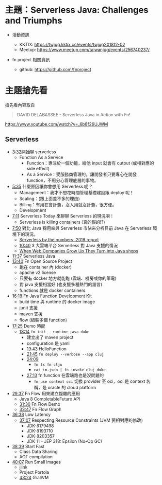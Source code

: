 # 主題：Serverless Java: Challenges and Triumphs

* 活動資訊
  * KKTIX: https://twjug.kktix.cc/events/twjug201812-02
  * Meetup: https://www.meetup.com/taiwanjug/events/256740237/

* fn project 相關資訊
  * github: https://github.com/fnproject

# 主題搶先看

搶先看內容取自 

> DAVID DELABASSEE - Serverless Java in Action with Fn!

https://www.youtube.com/watch?v=_6b8f29UJWM


## Serverless

* [3:32](https://youtu.be/_6b8f29UJWM?t=212)開始聊 serverless 
  * Function As a Service
    * Function：專注於一個功能，給他 input 就會有 output (或相對應的 side effect)
    * As a Service：受服務商管理的。讓開發者只要專心在開發 function，不用分心管理底層的事物。
* [5:35](https://youtu.be/_6b8f29UJWM?t=336) 什麼原因讓你會想用 Serverless 呢？
  * Management：我才不想花時間管理基礎建設跟 deploy 呢！
  * Scaling：(跟上面差不多的理由)
  * Billing：有用在會計費，沒人用就沒計費，很方便。
  * Development
* [7:11](https://youtu.be/_6b8f29UJWM?t=431) Serverless Today 來聊聊 Serverless 的現況唄！
  * Serverless is killing containers (真的假的!?)
* [7:50](https://youtu.be/_6b8f29UJWM?t=470) 對比 Java 採用率與 Serverless 市佔來分析目前 Java 在 Serverless 環境下的現況。
  * [Serverless by the numbers: 2018 report](https://serverless.com/blog/serverless-by-the-numbers-2018-data-report)
  * [10:40](https://youtu.be/_6b8f29UJWM?t=640) 3 大雲端平台 Serverless 對 Java 支援的情況
  * [When Web Companies Grow Up They Turn into Java shops](https://redmonk.com/jgovernor/2016/10/12/when-web-companies-grow-up-they-turn-into-java-shops/)
* [11:37](https://youtu.be/_6b8f29UJWM?t=697) Serverless Java
* [13:40](https://youtu.be/_6b8f29UJWM?t=820) Fn Open Source Project
  * 跑在 container 內 (docker)
  * apache v2 license
  * 只要有 docker 地方就能跑 (雲端、機房或你的筆電)
  * 對 java 支援相當好 (也支援多種熱門的語言)
  * functions 就是 docker containers
* [16:18](https://youtu.be/_6b8f29UJWM?t=978) Fn Java Function Development Kit
  * build time 與 runtime 的 docker image
  * junit 支援
  * maven 支援
  * flow (組裝多個 function)
* [17:25](https://youtu.be/_6b8f29UJWM?t=1045) Demo 時間
  * [18:14](https://youtu.be/_6b8f29UJWM?t=1094) `fn init --runtime java duke`
    * 建立出了 maven project
    * configuration 是 yaml 
    * [19:43](https://youtu.be/_6b8f29UJWM?t=1183) HelloFunction
    * [21:45](https://youtu.be/_6b8f29UJWM?t=1305) `fn deploy --verbose --app cluj`
    * [24:09](https://youtu.be/_6b8f29UJWM?t=1449)
        * `fn ls fn clju`
        * `cat in.json | fn invoke cluj duke`
    * [27:13](https://youtu.be/_6b8f29UJWM?t=1633) fn function 在雲端跑也是沒問題的
      * `fn use context oci` 切換 provider 至 oci，oci 是 context 名稱，是 oracle 的 cloud platform
* [29:37](https://youtu.be/_6b8f29UJWM?t=1777) Fn Flow 用來建立複雜的應用
  * Java 8 CompletableFuture API
  * [31:30](https://youtu.be/_6b8f29UJWM?t=1890) Fn Flow Demo
  * [33:47](https://youtu.be/_6b8f29UJWM?t=2027) Fn Flow Graph
* [36:38](https://youtu.be/_6b8f29UJWM?t=2198) Low Latency
  * [37:07](https://youtu.be/_6b8f29UJWM?t=2227) Respecting Resource Constraints (JVM 要相對應的修改)
    * JDK-8179498
    * JDK-8193710
    * JDK-8203357
    * JDK 11 - JEP 318: Epsilon (No-Op GC)
* [38:39](https://youtu.be/_6b8f29UJWM?t=2319) Start Fast
  * Class Data Sharing
  * AOT compilation
* [40:07](https://youtu.be/_6b8f29UJWM?t=2407) Run Small Images
  * jlink
  * Project Portola
  * [43:24](https://youtu.be/_6b8f29UJWM?t=2606) GrallVM




